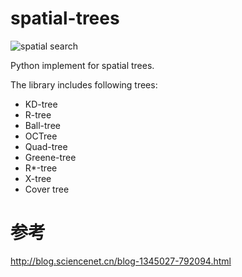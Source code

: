 # spatial-trees

![spatial search](https://cdn-images-1.medium.com/max/2000/1*RsZ300nAnsPCxrd2bu5sQw.png)

Python implement for spatial trees.

The library includes following trees:

- KD-tree
- R-tree
- Ball-tree
- OCTree
- Quad-tree
- Greene-tree
- R*-tree
- X-tree
- Cover tree

# 参考

http://blog.sciencenet.cn/blog-1345027-792094.html